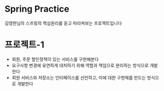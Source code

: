 # Spring Practice
김영한님의 스프링의 핵심원리를 듣고 따라쳐보는 프로젝트입니다

# 프로젝트-1
* 회원, 주문 할인정책이 있는 서비스를 구현해본다
* 요구사항 변경에 유연하게 대처하기 위해 역할과 책임으로 분리하는 방식으로 개발한다
* 회원 서비스와 저장소는 인터페이스를 선언하고, 이에 대한 구현체를 만드는 방식으로 개발한다

